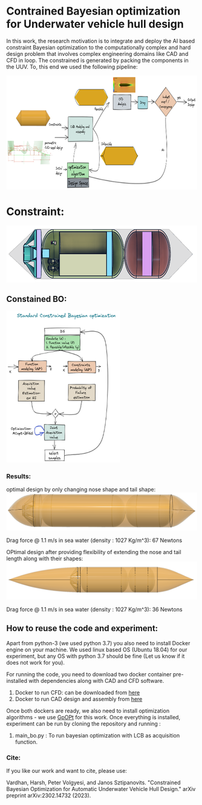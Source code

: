 # Contrained Bayesian optimization for Underwater vehicle hull design


In this work, the research motivation is to integrate and deploy the AI based constraint Bayesian optimization to the computationally complex and hard design problem that involves complex engineering domains like CAD and CFD in loop. The constrained is generated by packing the components in the UUV. To, this end we used the following pipeline:



<img src="./images/constrained-BO_cad_cfd.png" width="800" height="300" title="Employee Data title">

# Constraint:
<img src="./images/constrained_designnnn.png" width="600" height="150">


## Constained BO:
<img src="./images/COnstrained_BO_pipelien.png" width="300" height="400">




### Results:
optimal design by only changing nose shape and tail shape:
<img src="./images/Vanderbilt-External v111.png" width="600" height="100">

Drag force @ 1.1 m/s in sea water (density : 1027 Kg/m^3): 67 Newtons

OPtimal design after providing flexibility of extending the nose and tail length along with their shapes:  
<img src="./images/vandy_external_free.png" width="600" height="100">

Drag force @ 1.1 m/s in sea water (density : 1027 Kg/m^3): 36 Newtons
## How to reuse the code and experiment:
Apart from python-3 (we used python 3.7) you also need to install Docker engine on your machine. We used linux based OS (Ubuntu 18.04) for our experiment, but any OS with python 3.7 should be fine (Let us know if it does not work for you).

For running the code, you need to download two docker container pre-installed with dependencies along with CAD and CFD software.  
1. Docker to run CFD: can be downloaded from [here](https://hub.docker.com/r/kishorestevens/dexof/tags)
2. Docker to run CAD design and assembly from [here](https://hub.docker.com/r/vardhah/freecad)

Once both dockers are ready, we also need to install optimization algorithms - we use [GpOPt](https://github.com/SheffieldML/GPyOpt) for this work. Once everything is installed, experiment can be run by cloning the repository and running :
1. main_bo.py : To run bayesian optimization with LCB as acquisition function.


### Cite:
If you like our work and want to cite, please use:

Vardhan, Harsh, Peter Volgyesi, and Janos Sztipanovits. "Constrained Bayesian Optimization for Automatic Underwater Vehicle Hull Design." arXiv preprint arXiv:2302.14732 (2023).
